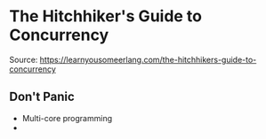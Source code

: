 # The Hitchhiker's Guide to Concurrency

Source: https://learnyousomeerlang.com/the-hitchhikers-guide-to-concurrency

## Don't Panic

- Multi-core programming
- 
